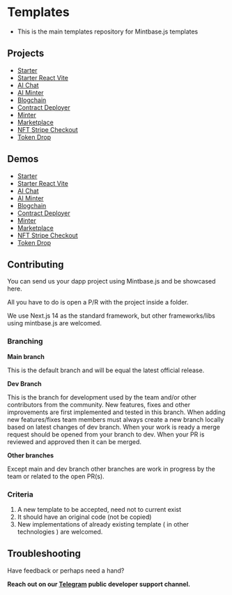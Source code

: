 # Templates

- This is the main templates repository for Mintbase.js templates

## Projects

- [Starter](./starter/next-js/)
- [Starter React Vite](./starter/next-js/)
- [AI Chat](./ai-chat)
- [AI Minter](./ai-minter)
- [Blogchain](./blogchain/)
- [Contract Deployer](./contract-deployer)
- [Minter](./minter)
- [Marketplace](./marketplace)
- [NFT Stripe Checkout](./nft-stripe-checkout)
- [Token Drop](./simple-token-drop)

  
  

## Demos

 
- [Starter](https://mintbase-starter.vercel.app)
- [Starter React Vite](https://mintbase-starter.vercel.app)
- [AI Chat](https://ai-chat-template-mintbase.vercel.app)
- [AI Minter](https://ai-minter.vercel.app/)
- [Blogchain](https://blogchain-template.vercel.app)
- [Contract Deployer](https://contract-deployer-template.vercel.app/)
- [Minter](https://minter-template.vercel.app/)
- [Marketplace](https://marketplace-template.vercel.app)
- [NFT Stripe Checkout](https://nft-stripe-checkout.vercel.app)
- [Token Drop](https://token-drop-template.vercel.app)

  
  

## Contributing

  

You can send us your dapp project using Mintbase.js and be showcased here.

All you have to do is open a P/R with the project inside a folder.

We use Next.js 14 as the standard framework, but other frameworks/libs using mintbase.js are welcomed.

  

### Branching

 **Main branch**

This is the default branch and will be equal the latest official release.

 **Dev Branch**

This is the branch for development used by the team and/or other contributors from the community. New features, fixes and other improvements are first implemented and tested in this branch. When adding new features/fixes team members must always create a new branch locally based on latest changes of dev branch. When your work is ready a merge request should be opened from your branch to dev. When your PR is reviewed and approved then it can be merged.

 **Other branches**

Except main and dev branch other branches are work in progress by the team or related to the open PR(s).

### Criteria
 1. A new template to be accepted, need not to current exist
 2. It should have an original code (not be copied)
 3. New implementations of already existing template ( in other technologies ) are welcomed.


## Troubleshooting

Have feedback or perhaps need a hand?

**Reach out on our  [Telegram](https://t.me/mintdev)  public developer support channel.**
